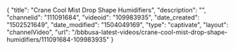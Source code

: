 {
    "title": "Crane Cool Mist Drop Shape Humidifiers",
    "description": "",
    "channelid": "111091684",
    "videoid": "109983935",
    "date_created": "1502521649",
    "date_modified": "1504049169",
    "type": "captivate",
    "layout": "channelVideo",
    "url": "\/bbbusa-latest-videos\/crane-cool-mist-drop-shape-humidifiers\/111091684-109983935"
}